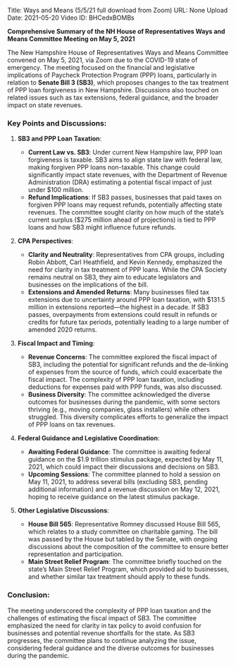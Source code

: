 Title: Ways and Means (5/5/21 full download from Zoom)
URL: None
Upload Date: 2021-05-20
Video ID: BHCedxBOMBs

**Comprehensive Summary of the NH House of Representatives Ways and Means Committee Meeting on May 5, 2021**

The New Hampshire House of Representatives Ways and Means Committee convened on May 5, 2021, via Zoom due to the COVID-19 state of emergency. The meeting focused on the financial and legislative implications of Paycheck Protection Program (PPP) loans, particularly in relation to **Senate Bill 3 (SB3)**, which proposes changes to the tax treatment of PPP loan forgiveness in New Hampshire. Discussions also touched on related issues such as tax extensions, federal guidance, and the broader impact on state revenues.

### Key Points and Discussions:

1. **SB3 and PPP Loan Taxation**:
   - **Current Law vs. SB3**: Under current New Hampshire law, PPP loan forgiveness is taxable. SB3 aims to align state law with federal law, making forgiven PPP loans non-taxable. This change could significantly impact state revenues, with the Department of Revenue Administration (DRA) estimating a potential fiscal impact of just under $100 million.
   - **Refund Implications**: If SB3 passes, businesses that paid taxes on forgiven PPP loans may request refunds, potentially affecting state revenues. The committee sought clarity on how much of the state’s current surplus ($275 million ahead of projections) is tied to PPP loans and how SB3 might influence future refunds.

2. **CPA Perspectives**:
   - **Clarity and Neutrality**: Representatives from CPA groups, including Robin Abbott, Carl Heathfield, and Kevin Kennedy, emphasized the need for clarity in tax treatment of PPP loans. While the CPA Society remains neutral on SB3, they aim to educate legislators and businesses on the implications of the bill.
   - **Extensions and Amended Returns**: Many businesses filed tax extensions due to uncertainty around PPP loan taxation, with $131.5 million in extensions reported—the highest in a decade. If SB3 passes, overpayments from extensions could result in refunds or credits for future tax periods, potentially leading to a large number of amended 2020 returns.

3. **Fiscal Impact and Timing**:
   - **Revenue Concerns**: The committee explored the fiscal impact of SB3, including the potential for significant refunds and the de-linking of expenses from the source of funds, which could exacerbate the fiscal impact. The complexity of PPP loan taxation, including deductions for expenses paid with PPP funds, was also discussed.
   - **Business Diversity**: The committee acknowledged the diverse outcomes for businesses during the pandemic, with some sectors thriving (e.g., moving companies, glass installers) while others struggled. This diversity complicates efforts to generalize the impact of PPP loans on tax revenues.

4. **Federal Guidance and Legislative Coordination**:
   - **Awaiting Federal Guidance**: The committee is awaiting federal guidance on the $1.9 trillion stimulus package, expected by May 11, 2021, which could impact their discussions and decisions on SB3.
   - **Upcoming Sessions**: The committee planned to hold a session on May 11, 2021, to address several bills (excluding SB3, pending additional information) and a revenue discussion on May 12, 2021, hoping to receive guidance on the latest stimulus package.

5. **Other Legislative Discussions**:
   - **House Bill 565**: Representative Romney discussed House Bill 565, which relates to a study committee on charitable gaming. The bill was passed by the House but tabled by the Senate, with ongoing discussions about the composition of the committee to ensure better representation and participation.
   - **Main Street Relief Program**: The committee briefly touched on the state’s Main Street Relief Program, which provided aid to businesses, and whether similar tax treatment should apply to these funds.

### Conclusion:
The meeting underscored the complexity of PPP loan taxation and the challenges of estimating the fiscal impact of SB3. The committee emphasized the need for clarity in tax policy to avoid confusion for businesses and potential revenue shortfalls for the state. As SB3 progresses, the committee plans to continue analyzing the issue, considering federal guidance and the diverse outcomes for businesses during the pandemic.